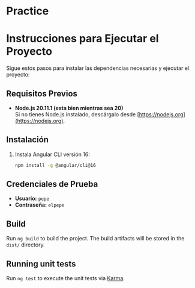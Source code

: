 
# Practice
# Instrucciones para Ejecutar el Proyecto

Sigue estos pasos para instalar las dependencias necesarias y ejecutar el proyecto:

## Requisitos Previos

- **Node.js 20.11.1 (esta bien mientras sea 20)**  
  Si no tienes Node.js instalado, descárgalo desde [https://nodejs.org](https://nodejs.org).

## Instalación

1. Instala Angular CLI versión 16:
   ```bash
   npm install -g @angular/cli@16

## Credenciales de Prueba

- **Usuario:** `pepe`  
- **Contraseña:** `elpepe`


## Build

Run `ng build` to build the project. The build artifacts will be stored in the `dist/` directory.

## Running unit tests

Run `ng test` to execute the unit tests via [Karma](https://karma-runner.github.io).

